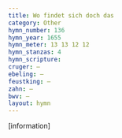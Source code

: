 ```yaml
---
title: Wo findet sich doch das
category: Other
hymn_number: 136
hymn_year: 1655
hymn_meter: 13 13 12 12
hymn_stanzas: 4
hymn_scripture: 
cruger: —
ebeling: —
feustking: —
zahn: —
bwv: —
layout: hymn
---
```

[information]

